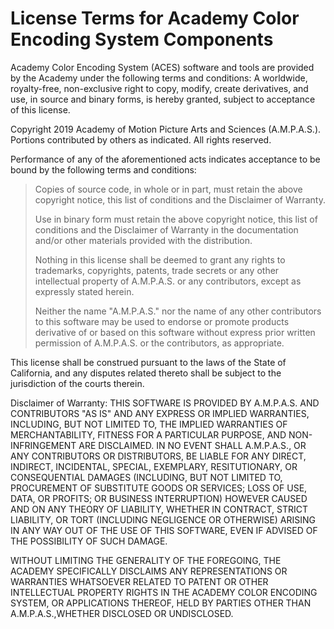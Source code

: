 # License Terms for Academy Color Encoding System Components

Academy Color Encoding System (ACES) software and tools are provided by the Academy under the following terms and conditions: A worldwide, royalty-free, non-exclusive right to copy, modify, create derivatives, and use, in source and binary forms, is hereby granted, subject to acceptance of this license.

Copyright 2019 Academy of Motion Picture Arts and Sciences (A.M.P.A.S.). Portions contributed by others as indicated. All rights reserved.

Performance of any of the aforementioned acts indicates acceptance to be bound by the following terms and conditions:

> Copies of source code, in whole or in part, must retain the above copyright notice, this list of conditions and the Disclaimer of Warranty.
>
> Use in binary form must retain the above copyright notice, this list of conditions and the Disclaimer of Warranty in the documentation and/or other materials provided with the distribution.
>
> Nothing in this license shall be deemed to grant any rights to trademarks, copyrights, patents, trade secrets or any other intellectual property of A.M.P.A.S. or any contributors, except as expressly stated herein.
>
> Neither the name "A.M.P.A.S." nor the name of any other contributors to this software may be used to endorse or promote products derivative of or based on this software without express prior written permission of A.M.P.A.S. or the contributors, as appropriate.

This license shall be construed pursuant to the laws of the State of California, and any disputes related thereto shall be subject to the jurisdiction of the courts therein.

Disclaimer of Warranty: THIS SOFTWARE IS PROVIDED BY A.M.P.A.S. AND CONTRIBUTORS "AS IS" AND ANY EXPRESS OR IMPLIED WARRANTIES, INCLUDING, BUT NOT LIMITED TO, THE IMPLIED WARRANTIES OF MERCHANTABILITY, FITNESS FOR A PARTICULAR PURPOSE, AND NON-INFRINGEMENT ARE DISCLAIMED. IN NO EVENT SHALL A.M.P.A.S., OR ANY CONTRIBUTORS OR DISTRIBUTORS, BE LIABLE FOR ANY DIRECT, INDIRECT, INCIDENTAL, SPECIAL, EXEMPLARY, RESITUTIONARY, OR CONSEQUENTIAL DAMAGES (INCLUDING, BUT NOT LIMITED TO, PROCUREMENT OF SUBSTITUTE GOODS OR SERVICES; LOSS OF USE, DATA, OR PROFITS; OR BUSINESS INTERRUPTION) HOWEVER CAUSED AND ON ANY THEORY OF LIABILITY, WHETHER IN CONTRACT, STRICT LIABILITY, OR TORT (INCLUDING NEGLIGENCE OR OTHERWISE) ARISING IN ANY WAY OUT OF THE USE OF THIS SOFTWARE, EVEN IF ADVISED OF THE POSSIBILITY OF SUCH DAMAGE.

WITHOUT LIMITING THE GENERALITY OF THE FOREGOING, THE ACADEMY SPECIFICALLY DISCLAIMS ANY REPRESENTATIONS OR WARRANTIES WHATSOEVER RELATED TO PATENT OR OTHER INTELLECTUAL PROPERTY RIGHTS IN THE ACADEMY COLOR ENCODING SYSTEM, OR APPLICATIONS THEREOF, HELD BY PARTIES OTHER THAN A.M.P.A.S.,WHETHER DISCLOSED OR UNDISCLOSED.